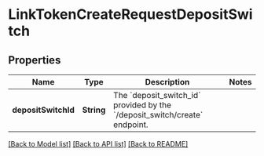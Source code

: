 # LinkTokenCreateRequestDepositSwitch

## Properties
Name | Type | Description | Notes
------------ | ------------- | ------------- | -------------
**depositSwitchId** | **String** | The &#x60;deposit_switch_id&#x60; provided by the &#x60;/deposit_switch/create&#x60; endpoint. | 

[[Back to Model list]](../README.md#documentation-for-models) [[Back to API list]](../README.md#documentation-for-api-endpoints) [[Back to README]](../README.md)



